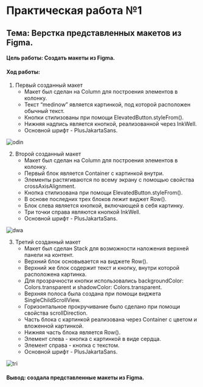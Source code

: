 # Практическая работа №1
## Тема: Верстка представленных макетов из Figma.

#### Цель работы: Создать макеты из Figma.

#### Ход работы: 

1.	Первый созданный макет </br>
    - Макет был сделан на Column для построения элементов в колонку. 
    - Текст “medinow” является картинкой, под которой расположен обычный текст. 
    - Кнопки стилизованы при помощи ElevatedButton.styleFrom().  
    - Нижняя надпись является кнопкой, реализованной через InkWell. 
    - Основной шрифт -  PlusJakartaSans.

![odin](https://i.postimg.cc/3NwH967B/1.png "first")

2.	Второй созданный макет </br>
    - Макет был сделан на Column для построения элементов в колонку. 
    - Первый блок является Container с картинкой внутри. 
    - Элементы растягиваются по всему экрану с помощью свойства crossAxisAlignment. 
    - Кнопка стилизована при помощи ElevatedButton.styleFrom(). 
    - В основе последних трех блоков лежит виджет Row(). 
    - Блок слева является кнопкой, включающей в себя картинку. 
    - Три точки справа являются кнопкой InkWell. 
    - Основной шрифт - PlusJakartaSans. 

![dwa](https://i.postimg.cc/kgNqJWjW/2.png "second")

3.	Третий созданный макет </br>
    - Макет был сделан Stack для возможности наложения верхней панели на контент. 
    - Верхний блок основывается на виджете Row(). 
    - Верхний же блок содержит текст и кнопку, внутри которой расположена картинка. 
    - Для прозрачности кнопки использовались backgroundColor: Colors.transparent и shadowColor: Colors.transparent. 
    - Верхняя полоса была создана при помощи виджета SingleChildScrollView. 
    - Горизонтальное прокручивание было сделано при помощи свойства scrollDirection.  
    - Часть блока с картинкой реализована через Container с цветом и вложенной картинкой.  
    - Нижняя часть блока является Row(). 
    - Элемент слева - кнопка с картинкой в виде сердца. 
    - Элемент справа - кнопка с текстом.
    - Основной шрифт - PlusJakartaSans.

![tri](https://i.postimg.cc/FK2M0Rnh/3.png "third")

#### Вывод: создала представленные макеты из Figma.